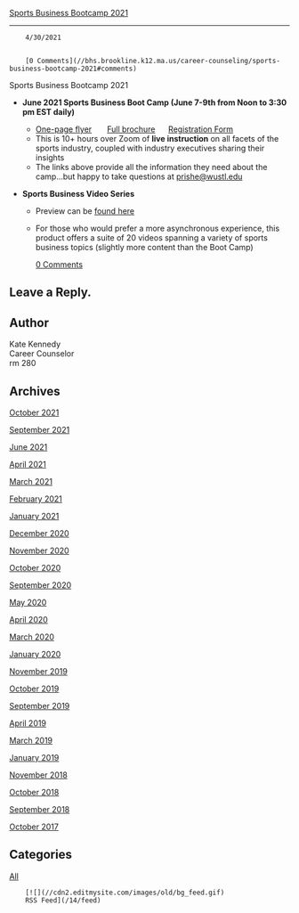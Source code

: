 [Sports Business Bootcamp 2021](//bhs.brookline.k12.ma.us/career-counseling/sports-business-bootcamp-2021)

			
---------------------------------------------------------------------------------------------------------------

		4/30/2021
	

		[0 Comments](//bhs.brookline.k12.ma.us/career-counseling/sports-business-bootcamp-2021#comments)
	

Sports Business Bootcamp 2021  

*   **June 2021 Sports Business Boot Camp (June 7-9th from Noon to 3:30 pm EST daily)**
    *   [One-page flyer](https://protect-us.mimecast.com/s/mdegCER6xvckDYrytZ7Vda?domain=s3.amazonaws.com)       [Full brochure](https://protect-us.mimecast.com/s/bt-lCG6Q8xu2M6xnh0jts_?domain=s3.amazonaws.com)      [Registration Form](https://protect-us.mimecast.com/s/IcX3CJ67QAugYVGOUpAkm_?domain=docs.google.com)
    *   This is 10+ hours over Zoom of **live instruction** on all facets of the sports industry, coupled with industry executives sharing their insights
    *   The links above provide all the information they need about the camp...but happy to take questions at [prishe@wustl.edu](mailto:prishe@wustl.edu)  
          
        
*   **Sports Business Video Series**
    *   Preview can be [found here](https://protect-us.mimecast.com/s/l8UNCR651nuyLx9YS44O-N?domain=patrickrishe.com)
    *   For those who would prefer a more asynchronous experience, this product offers a suite of 20 videos spanning a variety of sports business topics (slightly more content than the Boot Camp)

		[0 Comments](//bhs.brookline.k12.ma.us/career-counseling/sports-business-bootcamp-2021#comments)
	

  
  
  

Leave a Reply.
--------------

Author
------

Kate Kennedy  
Career Counselor  
​rm 280

Archives
--------

[October 2021](/career-counseling/archives/10-2021)
		  
[September 2021](/career-counseling/archives/09-2021)
		  
[June 2021](/career-counseling/archives/06-2021)
		  
[April 2021](/career-counseling/archives/04-2021)
		  
[March 2021](/career-counseling/archives/03-2021)
		  
[February 2021](/career-counseling/archives/02-2021)
		  
[January 2021](/career-counseling/archives/01-2021)
		  
[December 2020](/career-counseling/archives/12-2020)
		  
[November 2020](/career-counseling/archives/11-2020)
		  
[October 2020](/career-counseling/archives/10-2020)
		  
[September 2020](/career-counseling/archives/09-2020)
		  
[May 2020](/career-counseling/archives/05-2020)
		  
[April 2020](/career-counseling/archives/04-2020)
		  
[March 2020](/career-counseling/archives/03-2020)
		  
[January 2020](/career-counseling/archives/01-2020)
		  
[November 2019](/career-counseling/archives/11-2019)
		  
[October 2019](/career-counseling/archives/10-2019)
		  
[September 2019](/career-counseling/archives/09-2019)
		  
[April 2019](/career-counseling/archives/04-2019)
		  
[March 2019](/career-counseling/archives/03-2019)
		  
[January 2019](/career-counseling/archives/01-2019)
		  
[November 2018](/career-counseling/archives/11-2018)
		  
[October 2018](/career-counseling/archives/10-2018)
		  
[September 2018](/career-counseling/archives/09-2018)
		  
[October 2017](/career-counseling/archives/10-2017)
		  

Categories
----------

[All](/career-counseling/category/all)
	  

	
		[![](//cdn2.editmysite.com/images/old/bg_feed.gif)
		RSS Feed](/14/feed)